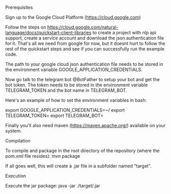 Prerequisites

Sign up to the Google Cloud Platform (https://cloud.google.com)

Follow the steps on https://cloud.google.com/natural-language/docs/quickstart-client-libraries to create a project with nlp api support, create a service account and download the json authentication file for it. That's all we need from google for now, but it doesnt hurt to follow the rest of the quickstart steps and see if you can successfully run the example code.

The path to your google cloud json authentication file needs to be stored in the environment variable GOOGLE_APPLICATION_CREDENTIALS.

Now go talk to the telegram bot @BotFather to setup your bot and get the bot token. The token needs to be stored in the environment variable TELEGRAM_TOKEN and the bot name in TELEGRAM_BOT.

Here's an example of how to set the environment variables in bash:

export GOOGLE_APPLICATION_CREDENTIALS=~/<your jason file>
export TELEGRAM_TOKEN=<your token>
export TELEGRAM_BOT=<your bot name>

Finally you'll also need maven (https://maven.apache.org/) available on your system.


Compilation

To compile and package in the root directory of the repository (where the pom.xml file resides): mvn package

If all goes well, this will create a .jar file in a subfolder named "target". 


Execution

Execute the jar package: java -jar ./target/<your jar file>.jar
